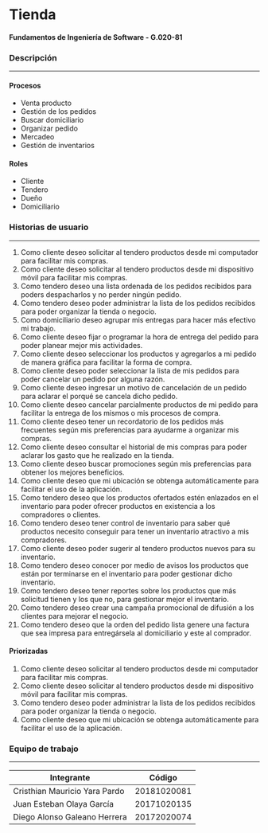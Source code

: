 # Tienda
#### Fundamentos de Ingeniería de Software - G.020-81


### Descripción
---
#### Procesos
- Venta producto
- Gestión de los pedidos
- Buscar domiciliario
- Organizar pedido 
- Mercadeo
- Gestión de inventarios
#### Roles
- Cliente
- Tendero
- Dueño
- Domiciliario

### Historias de usuario
---
1. Como cliente deseo solicitar al tendero productos desde mi computador para facilitar mis compras.
2. Como cliente deseo solicitar al tendero productos desde mi dispositivo móvil para facilitar mis compras.
3. Como tendero deseo una lista ordenada de los pedidos recibidos para poders despacharlos y no perder ningún pedido.
4. Como tendero deseo poder administrar la lista de los pedidos recibidos para poder organizar la tienda o negocio.
5. Como domiciliario deseo agrupar mis entregas para hacer más efectivo mi trabajo.
6. Como cliente deseo fijar o programar la hora de entrega del pedido para poder planear mejor mis actividades.
7. Como cliente deseo seleccionar los productos y agregarlos a mi pedido de manera gráfica para facilitar la forma de compra.
8. Como cliente deseo poder seleccionar la lista de mis pedidos para poder cancelar un pedido por alguna razón.
9. Como cliente deseo ingresar un motivo de cancelación de un pedido para aclarar el porqué se cancela dicho pedido.
10. Como cliente deseo cancelar parcialmente productos de mi pedido para facilitar la entrega de los mismos o mis procesos de compra.
11. Como cliente deseo tener un recordatorio de los pedidos más frecuentes según mis preferencias para ayudarme a organizar mis compras.
12. Como cliente deseo consultar el historial de mis compras para poder aclarar los gasto que he realizado en la tienda.
13. Como cliente deseo buscar promociones según mis preferencias para obtener los mejores beneficios.
14. Como cliente deseo que mi ubicación se obtenga automáticamente para facilitar el uso de la aplicación.
15. Como tendero deseo que los productos ofertados estén enlazados en el inventario para poder ofrecer productos en existencia a los compradores o clientes.
16. Como tendero deseo tener control de inventario para saber qué productos necesito conseguir para tener un inventario atractivo a mis compradores.
17. Como cliente deseo poder sugerir al tendero productos nuevos para su inventario.
18. Como tendero deseo conocer por medio de avisos los productos que están por terminarse en el inventario para poder gestionar dicho inventario.
19. Como tendero deseo tener reportes sobre los productos que más solicitud tienen y los que no, para gestionar mejor el inventario.
20. Como tendero deseo crear una campaña promocional de difusión a los clientes para mejorar el negocio. 
21. Como tendero deseo que la orden del pedido lista genere una factura que sea impresa para entregársela al domiciliario y este al comprador.
#### Priorizadas
1. Como cliente deseo solicitar al tendero productos desde mi computador para facilitar mis compras.
2. Como cliente deseo solicitar al tendero productos desde mi dispositivo móvil para facilitar mis compras.
3. Como tendero deseo poder administrar la lista de los pedidos recibidos para poder organizar la tienda o negocio.
4. Como cliente deseo que mi ubicación se obtenga automáticamente para facilitar el uso de la aplicación.
### Equipo de trabajo
---
Integrante  | Código
------------- | -------------
Cristhian Mauricio Yara Pardo | 20181020081
Juan Esteban Olaya García | 20171020135
Diego Alonso Galeano Herrera | 20172020074